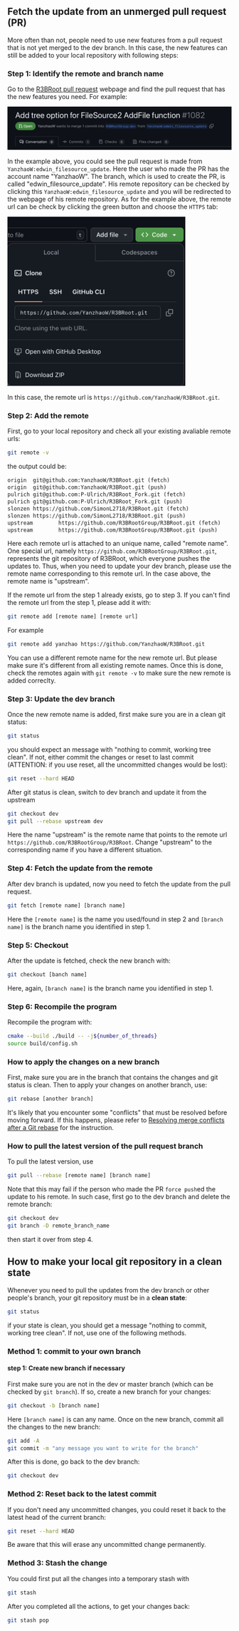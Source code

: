 ## Fetch the update from an unmerged pull request (PR)

More often than not, people need to use new features from a pull request that is not yet merged to the dev branch. In this case, the new features can still be added to your local repository with following steps:

### Step 1: Identify the remote and branch name

Go to the [R3BRoot pull request](https://github.com/R3BRootGroup/R3BRoot/pulls) webpage and find the pull request that has the new features you need. For example:

![git_pr](pics/git_pr_example.png)

In the example above, you could see the pull request is made from `YanzhaoW:edwin_filesource_update`. Here the user who made the PR has the account name "YanzhaoW". The branch, which is used to create the PR, is called "edwin_filesource_update". His remote repository can be checked by clicking this `YanzhaoW:edwin_filesource_update` and you will be redirected to the webpage of his remote repository. As for the example above, the remote url can be check by clicking the green button and choose the `HTTPS` tab:

<img src="pics/git_green_button.png" width="400">

In this case, the remote url is `https://github.com/YanzhaoW/R3BRoot.git`.

### Step 2: Add the remote

First, go to your local repository and check all your existing avaliable remote urls:

```bash
git remote -v
```

the output could be:

```text
origin  git@github.com:YanzhaoW/R3BRoot.git (fetch)
origin  git@github.com:YanzhaoW/R3BRoot.git (push)
pulrich git@github.com:P-Ulrich/R3BRoot_Fork.git (fetch)
pulrich git@github.com:P-Ulrich/R3BRoot_Fork.git (push)
slonzen https://github.com/SimonL2718/R3BRoot.git (fetch)
slonzen https://github.com/SimonL2718/R3BRoot.git (push)
upstream        https://github.com/R3BRootGroup/R3BRoot.git (fetch)
upstream        https://github.com/R3BRootGroup/R3BRoot.git (push)

```

Here each remote url is attached to an unique name, called "remote name". One special url, namely `https://github.com/R3BRootGroup/R3BRoot.git`, represents the git repository of R3BRoot, which everyone pushes the updates to. Thus, when you need to update your dev branch, please use the remote name corresponding to this remote url. In the case above, the remote name is "upstream".

If the remote url from the step 1 already exists, go to step 3. If you can't find the remote url from the step 1, please add it with:

```bash
git remote add [remote name] [remote url]
```

For example

```bash
git remote add yanzhao https://github.com/YanzhaoW/R3BRoot.git
```

You can use a different remote name for the new remote url. But please make sure it's different from all existing remote names. Once this is done, check the remotes again with `git remote -v` to make sure the new remote is added correclty.

### Step 3: Update the dev branch

Once the new remote name is added, first make sure you are in a clean git status:

```bash
git status
```

you should expect an message with "nothing to commit, working tree clean". If not, either commit the changes or reset to last commit (ATTENTION: if you use reset, all the uncommitted changes would be lost):

```bash
git reset --hard HEAD
```

After git status is clean, switch to dev branch and update it from the upstream

```bash
git checkout dev
git pull --rebase upstream dev
```

Here the name "upstream" is the remote name that points to the remote url `https://github.com/R3BRootGroup/R3BRoot`. Change "upstream" to the corresponding name if you have a different situation.

### Step 4: Fetch the update from the remote

After dev branch is updated, now you need to fetch the update from the pull request.

```bash
git fetch [remote name] [branch name]
```

Here the `[remote name]` is the name you used/found in step 2 and `[branch name]` is the branch name you identified in step 1.

### Step 5: Checkout

After the update is fetched, check the new branch with:

```bash
git checkout [banch name]
```

Here, again, `[branch name]` is the branch name you identified in step 1.

### Step 6: Recompile the program

Recompile the program with:

```bash
cmake --build ./build -- -j${number_of_threads}
source build/config.sh
```

### How to apply the changes on a new branch

First, make sure you are in the branch that contains the changes and git status is clean. Then to apply your changes on another branch, use:

```bash
git rebase [another branch]
```

It's likely that you encounter some "conflicts" that must be resolved before moving forward. If this happens, please refer to [Resolving merge conflicts after a Git rebase](https://docs.github.com/en/get-started/using-git/resolving-merge-conflicts-after-a-git-rebase) for the instruction.

### How to pull the latest version of the pull request branch

To pull the latest version, use

```bash
git pull --rebase [remote name] [branch name]
```

Note that this may fail if the person who made the PR `force push`ed the update to his remote. In such case, first go to the dev branch and delete the remote branch:

```bash
git checkout dev
git branch -D remote_branch_name
```

then start it over from step 4.

## How to make your local git repository in a clean state

Whenever you need to pull the updates from the dev branch or other people's branch, your git repository must be in a **clean state**:

```bash
git status
```

if your state is clean, you should get a message "nothing to commit, working tree clean". If not, use one of the following methods.

### Method 1: commit to your own branch

#### step 1: Create new branch if necessary

First make sure you are not in the dev or master branch (which can be checked by `git branch`). If so, create a new branch for your changes:

```bash
git checkout -b [branch name]
```
Here `[branch name]` is can any name. Once on the new branch, commit all the changes to the new branch:

```bash
git add -A
git commit -m "any message you want to write for the branch"
```

After this is done, go back to the dev branch:

```bash
git checkout dev
```

### Method 2: Reset back to the latest commit

If you don't need any uncommitted changes, you could reset it back to the latest head of the current branch:

```bash
git reset --hard HEAD
```
Be aware that this will erase any uncommitted change permanently.

### Method 3: Stash the change

You could first put all the changes into a temporary stash with

```bash
git stash
```

After you completed all the actions, to get your changes back:

```bash
git stash pop
```
